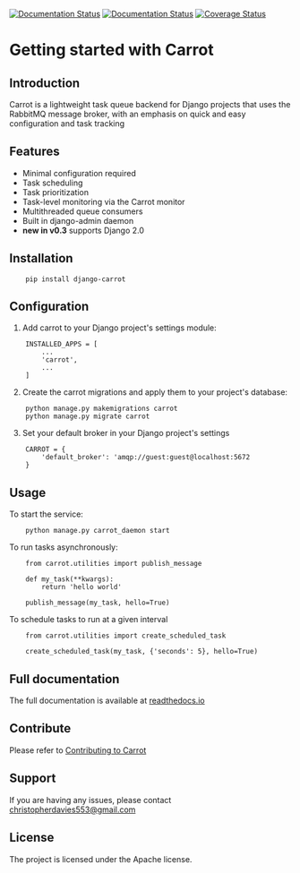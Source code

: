 [![Documentation Status](https://readthedocs.org/projects/django-carrot/badge/?version=latest)](http://django-carrot.readthedocs.io/en/latest/?badge=latest)
[![Documentation Status](https://travis-ci.org/chris104957/django-carrot.svg?branch=master)](https://travis-ci.org/chris104957/django-carrot.svg?branch=master)
[![Coverage Status](https://coveralls.io/repos/github/chris104957/django-carrot/badge.svg?branch=master)](https://coveralls.io/github/chris104957/django-carrot?branch=master)

Getting started with Carrot
===========================

Introduction
------------

Carrot is a lightweight task queue backend for Django projects that uses the RabbitMQ message broker, with an emphasis
on quick and easy configuration and task tracking

Features
--------

- Minimal configuration required
- Task scheduling
- Task prioritization
- Task-level monitoring via the Carrot monitor
- Multithreaded queue consumers
- Built in django-admin daemon
- **new in v0.3** supports Django 2.0

Installation
------------

```
    pip install django-carrot
```


Configuration
-------------

1. Add carrot to your Django project's settings module:

```
    INSTALLED_APPS = [
        ...
        'carrot',
        ...
    ]
```

2. Create the carrot migrations and apply them to your project's database:

```
    python manage.py makemigrations carrot
    python manage.py migrate carrot
```

3. Set your default broker in your Django project's settings

```
    CARROT = {
        'default_broker': 'amqp://guest:guest@localhost:5672
    }
```

Usage
-----

To start the service:

```
    python manage.py carrot_daemon start
```

To run tasks asynchronously:

```
    from carrot.utilities import publish_message

    def my_task(**kwargs):
        return 'hello world'

    publish_message(my_task, hello=True)

```

To schedule tasks to run at a given interval

```
    from carrot.utilities import create_scheduled_task

    create_scheduled_task(my_task, {'seconds': 5}, hello=True)
```

Full documentation
------------------

The full documentation is available at [readthedocs.io](http://django-carrot.readthedocs.io/en/latest/index.html>)

Contribute
----------

Please refer to [Contributing to Carrot](https://github.com/chris104957/django-carrot/blob/master/CONTRIBUTING.md>)

Support
-------

If you are having any issues, please contact christopherdavies553@gmail.com

License
-------

The project is licensed under the Apache license.
